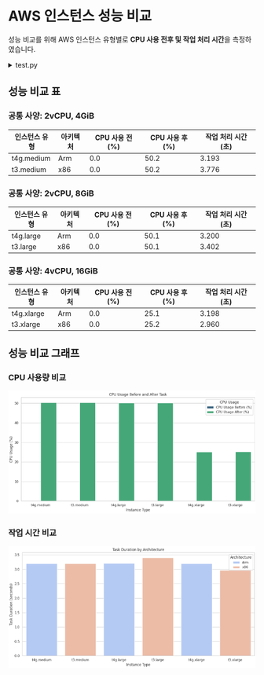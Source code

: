 # AWS 인스턴스 성능 비교

성능 비교를 위해 AWS 인스턴스 유형별로 **CPU 사용 전후 및 작업 처리 시간**을 측정하였습니다.

<details>
<summary> test.py </summary>

```python

import time
import psutil
import csv
import os

# 작업 정의
def cpu_intensive_task():
    [x**2 for x in range(10000000)]

# 성능 측정 및 CSV 파일 저장
def measure_and_save_performance(csv_file):
    cpu_usage_before = psutil.cpu_percent()
    start_time = time.time()
    cpu_intensive_task()
    cpu_usage_after = psutil.cpu_percent()
    end_time = time.time()

    # 데이터 준비
    data = {
        'CPU Usage Before (%)': cpu_usage_before,
        'CPU Usage After (%)': cpu_usage_after,
        'Task Duration (seconds)': end_time - start_time,
    }

    # CSV 파일이 존재하지 않으면, 헤더와 함께 새 파일 생성
    file_exists = os.path.isfile(csv_file)
    with open(csv_file, 'a', newline='') as csvfile:
        writer = csv.DictWriter(csvfile, fieldnames=data.keys())
        if not file_exists:
            writer.writeheader()
        writer.writerow(data)

# 파일명 지정 및 함수 호출
csv_file = 'aws_instance_performance.csv'
measure_and_save_performance(csv_file)

```
</details>


## 성능 비교 표

### 공통 사양: 2vCPU, 4GiB


| 인스턴스 유형 | 아키텍처 | CPU 사용 전 (%) | CPU 사용 후 (%) | 작업 처리 시간 (초) |
|---------------|----------|------------------|------------------|----------------------|
| t4g.medium    | Arm      | 0.0              | 50.2             | 3.193                |
| t3.medium    | x86      | 0.0              | 50.2             | 3.776                |

### 공통 사양: 2vCPU, 8GiB

| 인스턴스 유형 | 아키텍처 | CPU 사용 전 (%) | CPU 사용 후 (%) | 작업 처리 시간 (초) |
|---------------|----------|------------------|------------------|----------------------|
| t4g.large     | Arm      | 0.0              | 50.1             | 3.200                |
| t3.large     | x86      | 0.0              | 50.1             | 3.402                |

### 공통 사양: 4vCPU, 16GiB
| 인스턴스 유형 | 아키텍처 | CPU 사용 전 (%) | CPU 사용 후 (%) | 작업 처리 시간 (초) |
|---------------|----------|------------------|------------------|----------------------|
| t4g.xlarge    | Arm      | 0.0              | 25.1             | 3.198                |
| t3.xlarge     | x86      | 0.0              | 25.2             | 2.960     

## 성능 비교 그래프
### CPU 사용량 비교
![alt text](image-3.png)

### 작업 시간 비교
![alt text](image-2.png)
